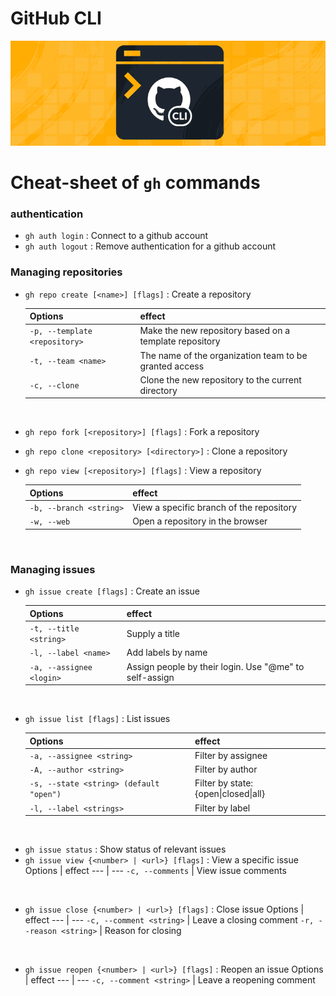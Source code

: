 # GitHub CLI

<p align="center"><img src ="assets/ghcli.png"/></p>

# Cheat-sheet of ```gh``` commands

### **authentication**

- ```gh auth login``` : Connect to a github account <br>
- ```gh auth logout``` : Remove authentication for a github account

### **Managing repositories**

- ```gh repo create [<name>] [flags]``` : Create a repository

    Options | effect 
    --- | --- 
    ```-p, --template <repository>``` | Make the new repository based on a template repository
    ```-t, --team <name>``` | The name of the organization team to be granted access
    ```-c, --clone``` | Clone the new repository to the current directory
<br>

- ```gh repo fork [<repository>] [flags]``` : Fork a repository
- ```gh repo clone <repository> [<directory>]``` : Clone a repository
- ```gh repo view [<repository>] [flags]``` : View a repository

    Options | effect 
    --- | --- 
    ```-b, --branch <string>``` | View a specific branch of the repository
    ```-w, --web``` | Open a repository in the browser
<br>

### **Managing issues**

- ```gh issue create [flags]``` : Create an issue

    Options | effect 
    --- | --- 
    ```-t, --title <string>``` | Supply a title
    ```-l, --label <name>``` | Add labels by name
    ```-a, --assignee <login>``` | Assign people by their login. Use "@me" to self-assign
<br>

- ```gh issue list [flags]``` : List issues

    Options | effect 
    --- | --- 
    ```-a, --assignee <string>``` | Filter by assignee
    ```-A, --author <string>``` | Filter by author
    ```-s, --state <string> (default "open")``` | Filter by state: {open\|closed\|all}
    ```-l, --label <strings>``` | Filter by label
<br>

- ```gh issue status``` : Show status of relevant issues
- ```gh issue view {<number> | <url>} [flags]``` : View a specific issue
    Options | effect 
    --- | --- 
    ```-c, --comments``` | View issue comments
<br>

- ```gh issue close {<number> | <url>} [flags]``` : Close issue
    Options | effect 
    --- | --- 
    ```-c, --comment <string>``` | Leave a closing comment
    ```-r, --reason <string>``` | Reason for closing
<br>

- ```gh issue reopen {<number> | <url>} [flags]``` : Reopen an issue
    Options | effect 
    --- | --- 
    ```-c, --comment <string>``` | Leave a reopening comment
<br>